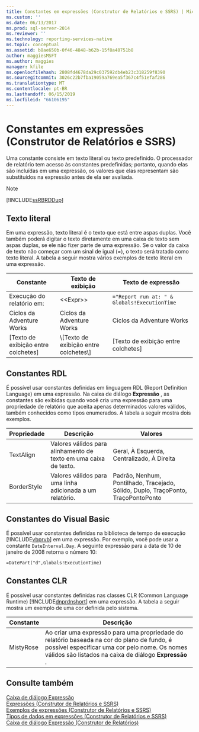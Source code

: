 ```yaml
---
title: Constantes em expressões (Construtor de Relatórios e SSRS) | Microsoft Docs
ms.custom: ''
ms.date: 06/13/2017
ms.prod: sql-server-2014
ms.reviewer: ''
ms.technology: reporting-services-native
ms.topic: conceptual
ms.assetid: b8ae650b-0f46-4848-b62b-15f8a40751b8
author: maggiesMSFT
ms.author: maggies
manager: kfile
ms.openlocfilehash: 2808fd4678da29c037592db4eb23c318259f8390
ms.sourcegitcommit: 3026c22b7fba19059a769ea5f367c4f51efaf286
ms.translationtype: MT
ms.contentlocale: pt-BR
ms.lasthandoff: 06/15/2019
ms.locfileid: "66106195"
---
```

# <a name="constants-in-expressions-report-builder-and-ssrs"></a>Constantes em expressões (Construtor de Relatórios e SSRS)
  Uma constante consiste em texto literal ou texto predefinido. O processador de relatório tem acesso às constantes predefinidas; portanto, quando elas são incluídas em uma expressão, os valores que elas representam são substituídos na expressão antes de ela ser avaliada.  
  
> [!NOTE]  
>  [!INCLUDE[ssRBRDDup](../../includes/ssrbrddup-md.md)]  
  
## <a name="literal-text"></a>Texto literal  
 Em uma expressão, texto literal é o texto que está entre aspas duplas. Você também poderá digitar o texto diretamente em uma caixa de texto sem aspas duplas, se ele não fizer parte de uma expressão. Se o valor da caixa de texto não começar com um sinal de igual (=), o texto será tratado como texto literal. A tabela a seguir mostra vários exemplos de texto literal em uma expressão.  
  
|Constante|Texto de exibição|Texto de expressão|  
|--------------|------------------|---------------------|  
|Execução do relatório em:|<\<Expr>>|`="Report run at: " & Globals!ExecutionTime`|  
|Ciclos da Adventure Works|Ciclos da Adventure Works|Ciclos da Adventure Works|  
|[Texto de exibição entre colchetes]|\\[Texto de exibição entre colchetes\\]|[Texto de exibição entre colchetes]|  
  
## <a name="rdl-constants"></a>Constantes RDL  
 É possível usar constantes definidas em linguagem RDL (Report Definition Language) em uma expressão. Na caixa de diálogo **Expressão** , as constantes são exibidas quando você cria uma expressão para uma propriedade de relatório que aceita apenas determinados valores válidos, também conhecidos como tipos enumerados. A tabela a seguir mostra dois exemplos.  
  
|Propriedade|Descrição|Valores|  
|--------------|-----------------|------------|  
|TextAlign|Valores válidos para alinhamento de texto em uma caixa de texto.|Geral, À Esquerda, Centralizado, À Direita|  
|BorderStyle|Valores válidos para uma linha adicionada a um relatório.|Padrão, Nenhum, Pontilhado, Tracejado, Sólido, Duplo, TraçoPonto, TraçoPontoPonto|  
  
## <a name="visual-basic-constants"></a>Constantes do Visual Basic  
 É possível usar constantes definidas na biblioteca de tempo de execução [!INCLUDE[vbprvb](../../includes/vbprvb-md.md)] em uma expressão. Por exemplo, você pode usar a constante `DateInterval.Day`. A seguinte expressão para a data de 10 de janeiro de 2008 retorna o número 10:  
  
 `=DatePart("d",Globals!ExecutionTime)`  
  
## <a name="clr-constants"></a>Constantes CLR  
 É possível usar constantes definidas nas classes CLR (Common Language Runtime) [!INCLUDE[dnprdnshort](../../includes/dnprdnshort-md.md)] em uma expressão. A tabela a seguir mostra um exemplo de uma cor definida pelo sistema.  
  
|Constante|Descrição|  
|--------------|-----------------|  
|MistyRose|Ao criar uma expressão para uma propriedade do relatório baseada na cor do plano de fundo, é possível especificar uma cor pelo nome. Os nomes válidos são listados na caixa de diálogo **Expressão** .|  
  
## <a name="see-also"></a>Consulte também  
 [Caixa de diálogo Expressão](../expression-dialog-box.md)   
 [Expressões &#40;Construtor de Relatórios e SSRS&#41;](expressions-report-builder-and-ssrs.md)   
 [Exemplos de expressões &#40;Construtor de Relatórios e SSRS&#41;](expression-examples-report-builder-and-ssrs.md)   
 [Tipos de dados em expressões &#40;Construtor de Relatórios e SSRS&#41;](data-types-in-expressions-report-builder-and-ssrs.md)   
 [Caixa de diálogo Expressão &#40;Construtor de Relatórios&#41;](../expression-dialog-box-report-builder.md)  
  
  

